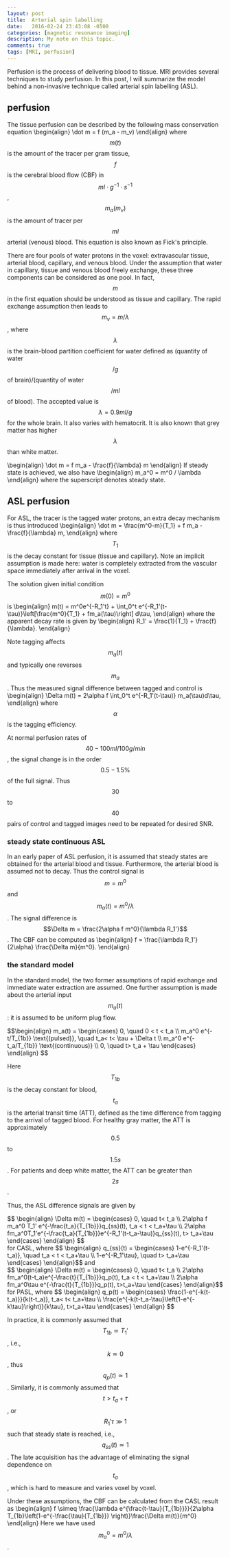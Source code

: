 ```yaml
---
layout: post
title:  Arterial spin labelling 
date:   2016-02-24 23:43:08 -0500
categories: [magnetic resonance imaging]
description: My note on this topic.
comments: true
tags: [MRI, perfusion]
---
```


Perfusion is the process of delivering blood to tissue. 
MRI provides several techniques to study perfusion. 
In this post, I will summarize the model behind a non-invasive 
technique called arterial spin labelling (ASL).

## perfusion

The tissue perfusion can be described by the following mass conservation equation
\begin{align}
\dot m = f (m_a - m_v)
\end{align}
where $$m(t)$$ is the amount of the tracer per gram tissue, $$f$$ is
the cerebral blood flow (CBF) in $$ml\cdot g^{-1}\cdot s^{-1}$$, $$m_a (m_v)$$ 
is the amount of tracer per $$ml$$ arterial (venous) blood.
This equation is also known as Fick's principle.

There are four pools of water protons in the voxel: extravascular tissue,
arterial blood, capillary, and venous blood. Under the assumption that 
water in capillary, tissue and venous blood freely exchange, these three
components can be considered as one pool.
In fact, $$m$$ in the first equation should be understood as tissue and capillary.
The rapid exchange assumption then leads to $$ m_v = m/\lambda $$ , where
$$ \lambda$$  is the brain-blood partition coefficient for water defined as 
(quantity of water $$ /g$$  of brain)/(quantity of water $$ /ml$$  of blood). 
The accepted value is $$ \lambda = 0.9 ml/g$$  for the whole brain.
It also varies with hematocrit.
It is also known that grey matter has higher $$ \lambda$$  than white matter.

\begin{align}
\dot m = f m_a - \frac{f}{\lambda} m
\end{align}
If steady state is achieved, we also have 
\begin{align}
m_a^0 = m^0 / \lambda
\end{align}
where the superscript denotes steady state.


## ASL perfusion

For ASL, the tracer is the tagged water protons, 
an extra decay mechanism is thus introduced
\begin{align}
\dot m = \frac{m^0-m}{T_1} + f m_a - \frac{f}{\lambda} m,
\end{align}
where $$T_1$$ is the decay constant for tissue (tissue and capillary).
Note an implicit assumption is made here:
water is completely extracted from the vascular space immediately 
after arrival in the voxel.

The solution given initial condition $$m(0) = m^0$$ is 
\begin{align}
m(t) = m^0e^{-R_1't} + \int_0^t e^{-R_1'(t-\tau)}\left[\frac{m^0}{T_1} + fm_a(\tau)\right] d\tau,
\end{align}
where the apparent decay rate is given by 
\begin{align}
R_1' = \frac{1}{T_1} + \frac{f}{\lambda}.
\end{align}

Note tagging affects $$m_a(t)$$ and typically one reverses $$m_a$$. Thus the
measured signal difference between tagged and control is 
\begin{align}
\Delta m(t) = 2\alpha f \int_0^t e^{-R_1'(t-\tau)} m_a(\tau)d\tau,
\end{align}
where $$\alpha$$ is the tagging efficiency.

At normal perfusion rates of $$40-100 ml/100 g/min$$, the signal change 
is in the order $$0.5-1.5\%$$ of the full signal.
Thus $$30$$ to $$40$$ pairs
of control and tagged images need to be repeated for desired SNR.

### steady state continuous ASL

In an early paper of ASL perfusion, it is assumed that steady states are 
obtained for the arterial blood and tissue.
Furthermore, the arterial blood is assumed not to decay.
Thus the control signal is $$m = m^0$$ and $$m_a(t) = m^0/\lambda$$. 
The signal difference is 
$$\Delta m = \frac{2\alpha f m^0}{\lambda R_1'}$$. 
The CBF can be computed as 
\begin{align}
f = \frac{\lambda R_1'}{2\alpha} \frac{\Delta m}{m^0}.
\end{align}

### the standard model

In the standard model, the two former assumptions of rapid exchange 
and immediate water extraction are assumed.
One further assumption is made about the arterial input $$m_a(t)$$: 
it is assumed to be uniform plug flow.
<div>
$$\begin{align}
m_a(t) = \begin{cases}
0, \quad 0 < t < t_a \\
m_a^0 e^{-t/T_{1b}} \text{(pulsed)}, \quad t_a< t< \tau + \Delta t \\
m_a^0 e^{-t_a/T_{1b}} \text{(continuous)} \\
0, \quad t> t_a + \tau 
\end{cases}
\end{align}
$$</div>

Here $$T_{1b}$$ is the decay constant for blood, $$t_a$$ is the arterial 
transit time (ATT), defined as the time difference from tagging to 
the arrival of tagged blood.
For healthy gray matter, the ATT is approximately $$0.5$$ to $$1.5s$$.
For patients and deep white matter, the ATT can be greater than $$2s$$. 


Thus, the ASL difference signals are given by 
<div> 
$$ \begin{align}
\Delta m(t) = \begin{cases}
0, \quad t< t_a \\
2\alpha f m_a^0 T_1' e^{-\frac{t_a}{T_{1b}}}q_{ss}(t), t_a < t < t_a+\tau \\
2\alpha fm_a^0T_1'e^{-\frac{t_a}{T_{1b}}}e^{-R_1'(t-t_a-\tau)}q_{ss}(t), t> t_a+\tau
\end{cases}
\end{align} $$
</div>
for CASL, where
<span>$$
\begin{align}
q_{ss}(t) = \begin{cases}
1-e^{-R_1'(t-t_a)}, \quad t_a < t < t_a+\tau \\
1-e^{-R_1'\tau}, \quad t> t_a+\tau \end{cases}
\end{align}$$
</span>
and 
<div>$$
\begin{align}
\Delta m(t) = \begin{cases}
0, \quad t< t_a \\
2\alpha fm_a^0(t-t_a)e^{-\frac{t}{T_{1b}}}q_p(t), t_a < t < t_a+\tau \\
2\alpha fm_a^0\tau e^{-\frac{t}{T_{1b}}}q_p(t), t>t_a+\tau
\end{cases}
\end{align}$$
</div>
for PASL, where  
<span>$$
\begin{align}
q_p(t) = \begin{cases}
\frac{1-e^{-k(t-t_a)}}{k(t-t_a)}, t_a< t< t_a+\tau \\
\frac{e^{-k(t-t_a-\tau}\left(1-e^{-k\tau}\right)}{k\tau}, t>t_a+\tau
\end{cases}
\end{align} $$
</span>

In practice, it is commonly assumed that $$T_{1b}\simeq T_1'$$, i.e., 
$$k\simeq0$$, thus $$q_p(t)\simeq 1$$. Similarly, it is commonly assumed
that $$t>t_a+\tau$$, or $$R_1'\tau\gg1$$ such that steady state is reached,
i.e., $$q_{ss}(t)\simeq 1$$. 
The late acquisition has the advantage of eliminating the signal 
dependence on $$t_a$$, which is hard to measure and varies voxel by voxel.

Under these assumptions, the CBF can be calculated from the CASL
result as
\begin{align}
f \simeq \frac{\lambda e^{\frac{t-\tau}{T_{1b}}}}{2\alpha T_{1b}\left(1-e^{-\frac{\tau}{T_{1b}}} \right)}\frac{\Delta m(t)}{m^0}
\end{align}
Here we have used $$m_a^0 = m^0/\lambda$$.








